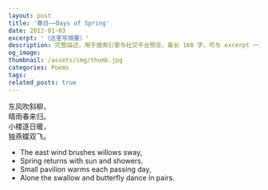 ```yaml
---
layout: post
title: '春日——Days of Spring'
date: 2012-01-03
excerpt: '（这里写摘要）'
description: 完整描述，用于搜索引擎与社交平台预览，最长 160 字，可与 excerpt 一致
og_image: 
thumbnail: /assets/img/thumb.jpg
categories: Poems
tags: 
related_posts: true
---
```


东风吹斜柳，  
晴雨春来归。  
小楼逐日暖，  
独燕蝶双飞。

- The east wind brushes willows sway,
- Spring returns with sun and showers.
- Small pavilion warms each passing day,
- Alone the swallow and butterfly dance in pairs.